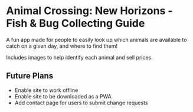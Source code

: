 # Animal Crossing: New Horizons - Fish & Bug Collecting Guide

A fun app made for people to easily look up which animals are available to catch on a given day, and where to find them!

Includes images to help identify each animal and sell prices.

## Future Plans
- Enable site to work offline
- Enable site to be downloaded as a PWA
- Add contact page for users to submit change requests